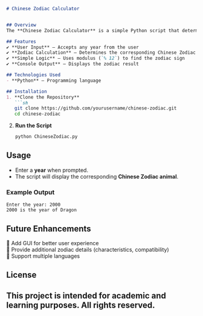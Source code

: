 ```markdown
# Chinese Zodiac Calculator  


## Overview  
The **Chinese Zodiac Calculator** is a simple Python script that determines the corresponding **Chinese Zodiac animal** for a given year. The program takes a **user-inputted year** and calculates the zodiac sign based on the **12-year cycle**.  

## Features  
✔ **User Input** – Accepts any year from the user  
✔ **Zodiac Calculation** – Determines the corresponding Chinese Zodiac animal  
✔ **Simple Logic** – Uses modulus (`% 12`) to find the zodiac sign  
✔ **Console Output** – Displays the zodiac result  

## Technologies Used  
- **Python** – Programming language  

## Installation  
1. **Clone the Repository**  
   ```sh
   git clone https://github.com/yourusername/chinese-zodiac.git  
   cd chinese-zodiac  
   ```
2. **Run the Script**  
   ```sh
   python ChineseZodiac.py  
   ```  

## Usage  
- Enter a **year** when prompted.  
- The script will display the corresponding **Chinese Zodiac animal**.  

### Example Output  
```
Enter the year: 2000  
2000 is the year of Dragon  
```  

## Future Enhancements  
🔹 Add GUI for better user experience  
🔹 Provide additional zodiac details (characteristics, compatibility)  
🔹 Support multiple languages  

## License  
This project is intended for academic and learning purposes. All rights reserved.
---
